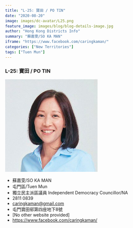 ```yaml
---
title: "L-25: 寶田 / PO TIN"
date: "2020-08-20"
image: images/dc-avatar/L25.png
feature_image: images/blog/blog-details-image.jpg
author: "Hong Kong Districts Info"
summary: "蘇嘉雯/SO KA MAN"
iframe: "https://www.facebook.com/caringkaman/"
categories: ["New Territories"]
tags: ["Tuen Mun"]
---
```


### L-25: 寶田 / PO TIN  
![](/images/dc-avatar/L25.png)  

 - 蘇嘉雯/SO KA MAN  
 - 屯門區/Tuen Mun  
 - 獨立民主派區議員 Independent Democracy Councillor/NA  
 - 2811 0839  
 - caringkaman@gmail.com  
 - 屯門寶田邨第四座地下8號  
 - [No other website provided]  
 - https://www.facebook.com/caringkaman/
